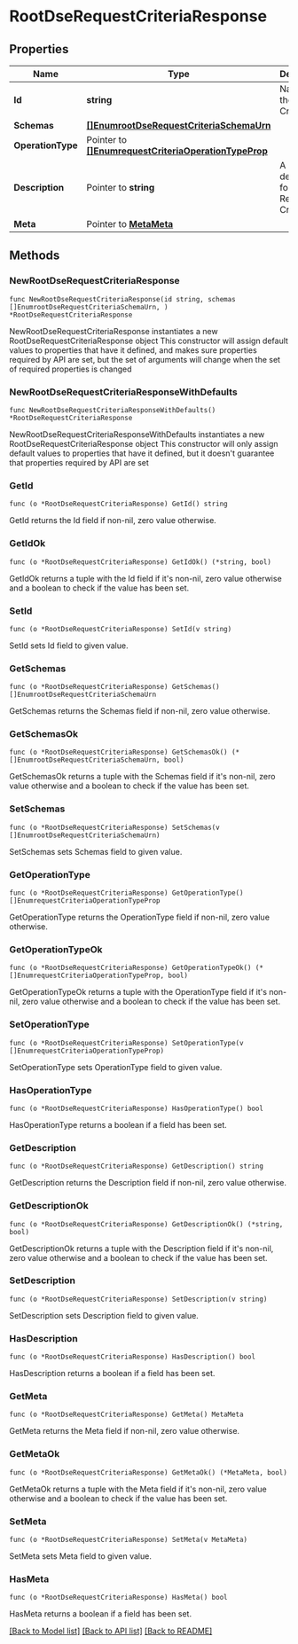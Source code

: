 # RootDseRequestCriteriaResponse

## Properties

Name | Type | Description | Notes
------------ | ------------- | ------------- | -------------
**Id** | **string** | Name of the Request Criteria | 
**Schemas** | [**[]EnumrootDseRequestCriteriaSchemaUrn**](EnumrootDseRequestCriteriaSchemaUrn.md) |  | 
**OperationType** | Pointer to [**[]EnumrequestCriteriaOperationTypeProp**](EnumrequestCriteriaOperationTypeProp.md) |  | [optional] 
**Description** | Pointer to **string** | A description for this Request Criteria | [optional] 
**Meta** | Pointer to [**MetaMeta**](MetaMeta.md) |  | [optional] 

## Methods

### NewRootDseRequestCriteriaResponse

`func NewRootDseRequestCriteriaResponse(id string, schemas []EnumrootDseRequestCriteriaSchemaUrn, ) *RootDseRequestCriteriaResponse`

NewRootDseRequestCriteriaResponse instantiates a new RootDseRequestCriteriaResponse object
This constructor will assign default values to properties that have it defined,
and makes sure properties required by API are set, but the set of arguments
will change when the set of required properties is changed

### NewRootDseRequestCriteriaResponseWithDefaults

`func NewRootDseRequestCriteriaResponseWithDefaults() *RootDseRequestCriteriaResponse`

NewRootDseRequestCriteriaResponseWithDefaults instantiates a new RootDseRequestCriteriaResponse object
This constructor will only assign default values to properties that have it defined,
but it doesn't guarantee that properties required by API are set

### GetId

`func (o *RootDseRequestCriteriaResponse) GetId() string`

GetId returns the Id field if non-nil, zero value otherwise.

### GetIdOk

`func (o *RootDseRequestCriteriaResponse) GetIdOk() (*string, bool)`

GetIdOk returns a tuple with the Id field if it's non-nil, zero value otherwise
and a boolean to check if the value has been set.

### SetId

`func (o *RootDseRequestCriteriaResponse) SetId(v string)`

SetId sets Id field to given value.


### GetSchemas

`func (o *RootDseRequestCriteriaResponse) GetSchemas() []EnumrootDseRequestCriteriaSchemaUrn`

GetSchemas returns the Schemas field if non-nil, zero value otherwise.

### GetSchemasOk

`func (o *RootDseRequestCriteriaResponse) GetSchemasOk() (*[]EnumrootDseRequestCriteriaSchemaUrn, bool)`

GetSchemasOk returns a tuple with the Schemas field if it's non-nil, zero value otherwise
and a boolean to check if the value has been set.

### SetSchemas

`func (o *RootDseRequestCriteriaResponse) SetSchemas(v []EnumrootDseRequestCriteriaSchemaUrn)`

SetSchemas sets Schemas field to given value.


### GetOperationType

`func (o *RootDseRequestCriteriaResponse) GetOperationType() []EnumrequestCriteriaOperationTypeProp`

GetOperationType returns the OperationType field if non-nil, zero value otherwise.

### GetOperationTypeOk

`func (o *RootDseRequestCriteriaResponse) GetOperationTypeOk() (*[]EnumrequestCriteriaOperationTypeProp, bool)`

GetOperationTypeOk returns a tuple with the OperationType field if it's non-nil, zero value otherwise
and a boolean to check if the value has been set.

### SetOperationType

`func (o *RootDseRequestCriteriaResponse) SetOperationType(v []EnumrequestCriteriaOperationTypeProp)`

SetOperationType sets OperationType field to given value.

### HasOperationType

`func (o *RootDseRequestCriteriaResponse) HasOperationType() bool`

HasOperationType returns a boolean if a field has been set.

### GetDescription

`func (o *RootDseRequestCriteriaResponse) GetDescription() string`

GetDescription returns the Description field if non-nil, zero value otherwise.

### GetDescriptionOk

`func (o *RootDseRequestCriteriaResponse) GetDescriptionOk() (*string, bool)`

GetDescriptionOk returns a tuple with the Description field if it's non-nil, zero value otherwise
and a boolean to check if the value has been set.

### SetDescription

`func (o *RootDseRequestCriteriaResponse) SetDescription(v string)`

SetDescription sets Description field to given value.

### HasDescription

`func (o *RootDseRequestCriteriaResponse) HasDescription() bool`

HasDescription returns a boolean if a field has been set.

### GetMeta

`func (o *RootDseRequestCriteriaResponse) GetMeta() MetaMeta`

GetMeta returns the Meta field if non-nil, zero value otherwise.

### GetMetaOk

`func (o *RootDseRequestCriteriaResponse) GetMetaOk() (*MetaMeta, bool)`

GetMetaOk returns a tuple with the Meta field if it's non-nil, zero value otherwise
and a boolean to check if the value has been set.

### SetMeta

`func (o *RootDseRequestCriteriaResponse) SetMeta(v MetaMeta)`

SetMeta sets Meta field to given value.

### HasMeta

`func (o *RootDseRequestCriteriaResponse) HasMeta() bool`

HasMeta returns a boolean if a field has been set.


[[Back to Model list]](../README.md#documentation-for-models) [[Back to API list]](../README.md#documentation-for-api-endpoints) [[Back to README]](../README.md)


